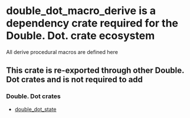 # double_dot_macro_derive is a dependency crate required for the Double. Dot. crate ecosystem

All derive procedural macros are defined here

## This crate is re-exported through other Double. Dot crates and is not required to add

### Double. Dot crates

* [double_dot_state](https://crates.io/crates/double_dot_state)
